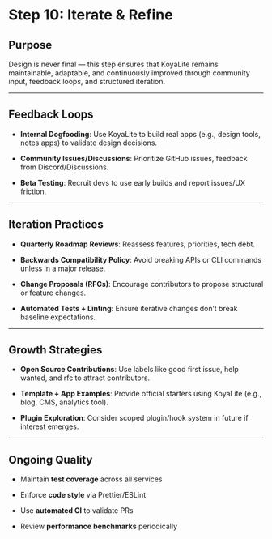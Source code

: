 # Step 10: Iterate & Refine

## Purpose

Design is never final — this step ensures that KoyaLite remains maintainable, adaptable, and continuously improved through community input, feedback loops, and structured iteration.

---

## Feedback Loops

- **Internal Dogfooding**: Use KoyaLite to build real apps (e.g., design tools, notes apps) to validate design decisions.

- **Community Issues/Discussions**: Prioritize GitHub issues, feedback from Discord/Discussions.

- **Beta Testing**: Recruit devs to use early builds and report issues/UX friction.

---

## Iteration Practices

- **Quarterly Roadmap Reviews**: Reassess features, priorities, tech debt.

- **Backwards Compatibility Policy**: Avoid breaking APIs or CLI commands unless in a major release.

- **Change Proposals (RFCs)**: Encourage contributors to propose structural or feature changes.

- **Automated Tests + Linting**: Ensure iterative changes don’t break baseline expectations.

---

## Growth Strategies

- **Open Source Contributions**: Use labels like good first issue, help wanted, and rfc to attract contributors.

- **Template + App Examples**: Provide official starters using KoyaLite (e.g., blog, CMS, analytics tool).

- **Plugin Exploration**: Consider scoped plugin/hook system in future if interest emerges.

---

## Ongoing Quality

- Maintain **test coverage** across all services

- Enforce **code style** via Prettier/ESLint

- Use **automated CI** to validate PRs

- Review **performance benchmarks** periodically
